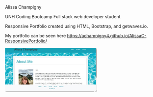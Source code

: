 Alissa Champigny

UNH Coding Bootcamp Full stack web developer student

Responsive Portfolio created using HTML, Bootstrap, and getwaves.io.

My portfolio can be seen here
 https://achampigny4.github.io/AlissaC-ResponsivePortfolio/

<img src="./assets/screenshot.jpg" style="margin-right: 10px; width: 300px" alt="Screenshot of About me page">
